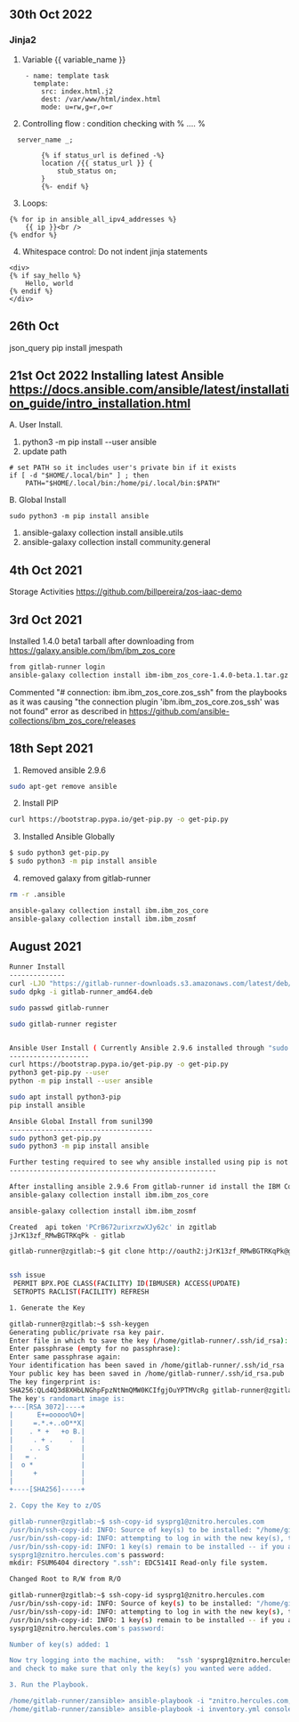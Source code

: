 ## 30th Oct 2022 

### Jinja2
1. Variable {{ variable_name  }}
```
    - name: template task
      template:
        src: index.html.j2
        dest: /var/www/html/index.html
        mode: u=rw,g=r,o=r
```
2. Controlling flow : condition checking with % .... %


```
  server_name _;

        {% if status_url is defined -%}
        location /{{ status_url }} {
            stub_status on;
        }
        {%- endif %}
```
3. Loops:  
```
{% for ip in ansible_all_ipv4_addresses %}
    {{ ip }}<br />
{% endfor %}
```
4. Whitespace control: Do not indent jinja statements
```
<div>
{% if say_hello %}
    Hello, world
{% endif %}
</div>
```

## 26th Oct
json_query
pip install jmespath

## 21st Oct 2022 Installing latest Ansible https://docs.ansible.com/ansible/latest/installation_guide/intro_installation.html

A. User Install.

1. python3 -m pip install --user ansible
2. update path
```
# set PATH so it includes user's private bin if it exists
if [ -d "$HOME/.local/bin" ] ; then
    PATH="$HOME/.local/bin:/home/pi/.local/bin:$PATH"
```
B. Global Install
```
sudo python3 -m pip install ansible
```
1. ansible-galaxy collection install ansible.utils
2. ansible-galaxy collection install community.general 

## 4th Oct 2021

Storage Activities 
<https://github.com/billpereira/zos-iaac-demo>


## 3rd Oct 2021

Installed 1.4.0 beta1 tarball after downloading from <https://galaxy.ansible.com/ibm/ibm_zos_core>

```bash
from gitlab-runner login 
ansible-galaxy collection install ibm-ibm_zos_core-1.4.0-beta.1.tar.gz
```
Commented "#  connection: ibm.ibm_zos_core.zos_ssh" from the playbooks as it was causing "the connection plugin 'ibm.ibm_zos_core.zos_ssh' was not found" error as described in <https://github.com/ansible-collections/ibm_zos_core/releases>


## 18th Sept 2021

1. Removed ansible 2.9.6
```bash
sudo apt-get remove ansible
```
2. Install PIP
```bash
curl https://bootstrap.pypa.io/get-pip.py -o get-pip.py
```
3. Installed Ansible Globally
```bash
$ sudo python3 get-pip.py
$ sudo python3 -m pip install ansible
```
4. removed galaxy from gitlab-runner 
```bash
rm -r .ansible

ansible-galaxy collection install ibm.ibm_zos_core
ansible-galaxy collection install ibm.ibm_zosmf
```


## August 2021

```bash
Runner Install
--------------
curl -LJO "https://gitlab-runner-downloads.s3.amazonaws.com/latest/deb/gitlab-runner_amd64.deb"
sudo dpkg -i gitlab-runner_amd64.deb

sudo passwd gitlab-runner

sudo gitlab-runner register


Ansible User Install ( Currently Ansible 2.9.6 installed through "sudo apt install ansible" alone is working )
--------------------
curl https://bootstrap.pypa.io/get-pip.py -o get-pip.py
python3 get-pip.py --user
python -m pip install --user ansible

sudo apt install python3-pip
pip install ansible

Ansible Global Install from sunil390
------------------------------------
sudo python3 get-pip.py
sudo python3 -m pip install ansible

Further testing required to see why ansible installed using pip is not working ...
----------------------------------------------------

After installing ansible 2.9.6 From gitlab-runner id install the IBM Collections.
ansible-galaxy collection install ibm.ibm_zos_core

ansible-galaxy collection install ibm.ibm_zosmf

Created  api token 'PCrB672urixrzwXJy62c' in zgitlab 
jJrK13zf_RMwBGTRKqPk - gitlab 

gitlab-runner@zgitlab:~$ git clone http://oauth2:jJrK13zf_RMwBGTRKqPk@gitlab.znitro.com/mainframe/zansible.git


ssh issue
 PERMIT BPX.POE CLASS(FACILITY) ID(IBMUSER) ACCESS(UPDATE)   
 SETROPTS RACLIST(FACILITY) REFRESH                          

1. Generate the Key

gitlab-runner@zgitlab:~$ ssh-keygen
Generating public/private rsa key pair.
Enter file in which to save the key (/home/gitlab-runner/.ssh/id_rsa):
Enter passphrase (empty for no passphrase):
Enter same passphrase again:
Your identification has been saved in /home/gitlab-runner/.ssh/id_rsa
Your public key has been saved in /home/gitlab-runner/.ssh/id_rsa.pub
The key fingerprint is:
SHA256:QLd4Q3d8XHbLNGhpFpzNtNmQMW0KCIfgjOuYPTMVcRg gitlab-runner@zgitlab
The key's randomart image is:
+---[RSA 3072]----+
|      E+=ooooo%O+|
|     =.*.+..oO**X|
|    . * +   +o B.|
|     . + .    .  |
|    . . S        |
|   = .           |
|  o *            |
|     +           |
|                 |
+----[SHA256]-----+

2. Copy the Key to z/OS

gitlab-runner@zgitlab:~$ ssh-copy-id sysprg1@znitro.hercules.com
/usr/bin/ssh-copy-id: INFO: Source of key(s) to be installed: "/home/gitlab-runner/.ssh/id_rsa.pub"
/usr/bin/ssh-copy-id: INFO: attempting to log in with the new key(s), to filter out any that are already installed
/usr/bin/ssh-copy-id: INFO: 1 key(s) remain to be installed -- if you are prompted now it is to install the new keys
sysprg1@znitro.hercules.com's password:
mkdir: FSUM6404 directory ".ssh": EDC5141I Read-only file system.

Changed Root to R/W from R/O

gitlab-runner@zgitlab:~$ ssh-copy-id sysprg1@znitro.hercules.com
/usr/bin/ssh-copy-id: INFO: Source of key(s) to be installed: "/home/gitlab-runner/.ssh/id_rsa.pub"
/usr/bin/ssh-copy-id: INFO: attempting to log in with the new key(s), to filter out any that are already installed
/usr/bin/ssh-copy-id: INFO: 1 key(s) remain to be installed -- if you are prompted now it is to install the new keys
sysprg1@znitro.hercules.com's password:

Number of key(s) added: 1

Now try logging into the machine, with:   "ssh 'sysprg1@znitro.hercules.com'"
and check to make sure that only the key(s) you wanted were added.

3. Run the Playbook.

/home/gitlab-runner/zansible> ansible-playbook -i "znitro.hercules.com," host_setup.yaml -u sysprg1 -vvv
/home/gitlab-runner/zansible> ansible-playbook -i inventory.yml console_command.yaml


```


